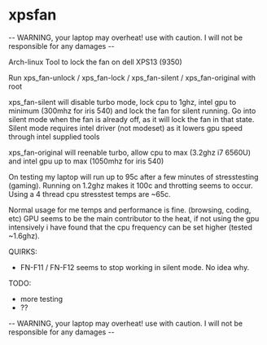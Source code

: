 # xpsfan

-- WARNING, your laptop may overheat! use with caution. I will not be responsible for any damages --

Arch-linux Tool to lock the fan on dell XPS13 (9350)

Run xps_fan-unlock / xps_fan-lock / xps_fan-silent  / xps_fan-original with root

xps_fan-silent will disable turbo mode, lock cpu to 1ghz, intel gpu to minimum (300mhz for iris 540) and lock the fan for silent running.
Go into silent mode when the fan is already off, as it will lock the fan in that state.
Silent mode requires intel driver (not modeset) as it lowers gpu speed through intel supplied tools

xps_fan-original will reenable turbo, allow cpu to max (3.2ghz i7 6560U) and intel gpu up to max (1050mhz for iris 540)

On testing my laptop will run up to 95c after a few minutes of stresstesting (gaming). 
Running on 1.2ghz makes it 100c and throtting seems to occur.
Using a 4 thread cpu stresstest temps are ~65c.

Normal usage for me temps and performance is fine. (browsing, coding, etc)
GPU seems to be the main contributor to the heat, if not using the gpu intensively i have found that the cpu frequency can be set higher (tested ~1.6ghz).

QUIRKS:

- FN-F11 / FN-F12 seems to stop working in silent mode. No idea why.

TODO:

- more testing
- ??

-- WARNING, your laptop may overheat! use with caution. I will not be responsible for any damages --

